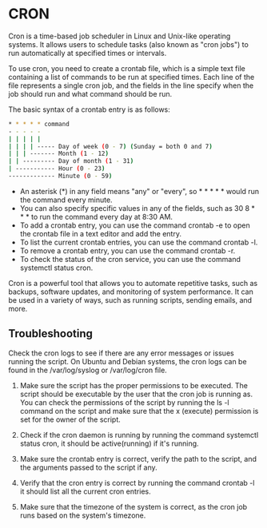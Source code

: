 # CRON

Cron is a time-based job scheduler in Linux and Unix-like operating systems. It allows users to schedule tasks (also known as "cron jobs") to run automatically at specified times or intervals.

To use cron, you need to create a crontab file, which is a simple text file containing a list of commands to be run at specified times. Each line of the file represents a single cron job, and the fields in the line specify when the job should run and what command should be run.

The basic syntax of a crontab entry is as follows:

```sh
* * * * * command
- - - - -
| | | | |
| | | | ----- Day of week (0 - 7) (Sunday = both 0 and 7)
| | | ------- Month (1 - 12)
| | --------- Day of month (1 - 31)
| ----------- Hour (0 - 23)
------------- Minute (0 - 59)
```

* An asterisk (*) in any field means "any" or "every", so * * * * * would run the command every minute.
* You can also specify specific values in any of the fields, such as 30 8 * * * to run the command every day at 8:30 AM.
* To add a crontab entry, you can use the command crontab -e to open the crontab file in a text editor and add the entry.
* To list the current crontab entries, you can use the command crontab -l.
* To remove a crontab entry, you can use the command crontab -r.
* To check the status of the cron service, you can use the command systemctl status cron.

Cron is a powerful tool that allows you to automate repetitive tasks, such as backups, software updates, and monitoring of system performance. It can be used in a variety of ways, such as running scripts, sending emails, and more.

## Troubleshooting

Check the cron logs to see if there are any error messages or issues running the script. On Ubuntu and Debian systems, the cron logs can be found in the /var/log/syslog or /var/log/cron file.

1. Make sure the script has the proper permissions to be executed. The script should be executable by the user that the cron job is running as. You can check the permissions of the script by running the ls -l command on the script and make sure that the x (execute) permission is set for the owner of the script.

2. Check if the cron daemon is running by running the command systemctl status cron, it should be active(running) if it's running.

3. Make sure the crontab entry is correct, verify the path to the script, and the arguments passed to the script if any.

4. Verify that the cron entry is correct by running the command crontab -l it should list all the current cron entries.

5. Make sure that the timezone of the system is correct, as the cron job runs based on the system's timezone.
